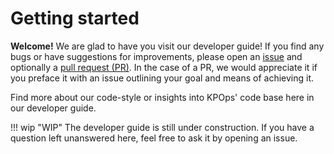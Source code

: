 # Getting started

**Welcome!** We are glad to have you visit our developer guide! If you find any bugs or have suggestions for improvements, please open an [issue](https://github.com/bakdata/kpops/issues/new) and optionally a [pull request (PR)](https://github.com/bakdata/kpops/compare). In the case of a PR, we would appreciate it if you preface it with an issue outlining your goal and means of achieving it.

Find more about our code-style or insights into KPOps' code base here in our developer guide.

<!-- dprint-ignore-start -->

!!! wip "WIP"
    The developer guide is still under construction. If you have a question left unanswered here, feel free to ask it by opening an issue.

<!-- dprint-ignore-end -->

